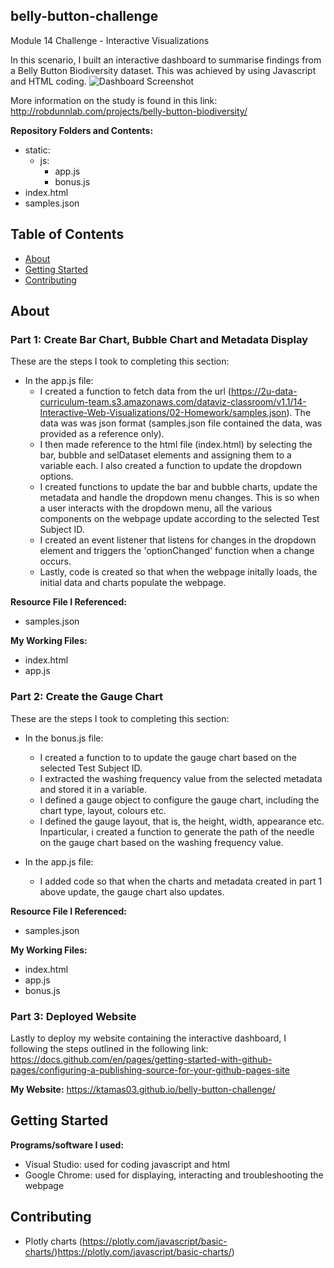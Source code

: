 ## belly-button-challenge
Module 14 Challenge - Interactive Visualizations

In this scenario, I built an interactive dashboard to summarise findings from a Belly Button Biodiversity dataset. This was achieved by using Javascript and HTML coding.
![Dashboard Screenshot](https://github.com/KTamas03/belly-button-challenge/assets/132874272/bf225084-b773-40d9-ae11-ae09ff303a6c)

More information on the study is found in this link: http://robdunnlab.com/projects/belly-button-biodiversity/ 

**Repository Folders and Contents:**
- static:
  - js:
    - app.js
    - bonus.js
- index.html
- samples.json


## Table of Contents

- [About](#about)
- [Getting Started](#getting-started)
- [Contributing](#contributing)

## About
### Part 1: Create Bar Chart, Bubble Chart and Metadata Display

These are the steps I took to completing this section:
- In the app.js file:
  - I created a function to fetch data from the url (https://2u-data-curriculum-team.s3.amazonaws.com/dataviz-classroom/v1.1/14-Interactive-Web-Visualizations/02-Homework/samples.json). The data was was json format (samples.json file contained the data, was provided as a reference only).
  - I then made reference to the html file (index.html) by selecting the bar, bubble and selDataset elements and assigning them to a variable each. I also created a function to update the dropdown options.
  - I created functions to update the bar and bubble charts, update the metadata and handle the dropdown menu changes. This is so when a user interacts with the dropdown menu, all the various components on the webpage update according to the selected Test Subject ID.
  - I created an event listener that listens for changes in the dropdown element and triggers the 'optionChanged' function when a change occurs.
  - Lastly, code is created so that when the webpage initally loads, the initial data and charts populate the webpage.

**Resource File I Referenced:**
  - samples.json

**My Working Files:**
  - index.html
  - app.js

### Part 2: Create the Gauge Chart

These are the steps I took to completing this section:
- In the bonus.js file:
  - I created a function to to update the gauge chart based on the selected Test Subject ID.
  - I extracted the washing frequency value from the selected metadata and stored it in a variable.
  - I defined a gauge object to configure the gauge chart, including the chart type, layout, colours etc.
  - I defined the gauge layout, that is, the height, width, appearance etc. Inparticular, i created a function to generate the path of the needle on the gauge chart based on the washing frequency value.

- In the app.js file:
  - I added code so that when the charts and metadata created in part 1 above update, the gauge chart also updates. 

**Resource File I Referenced:**
  - samples.json

**My Working Files:**
  - index.html
  - app.js
  - bonus.js

### Part 3: Deployed Website

Lastly to deploy my website containing the interactive dashboard, I following the steps outlined in the following link:
https://docs.github.com/en/pages/getting-started-with-github-pages/configuring-a-publishing-source-for-your-github-pages-site

**My Website:**
https://ktamas03.github.io/belly-button-challenge/

## Getting Started

**Programs/software I used:**
 - Visual Studio: used for coding javascript and html
 - Google Chrome: used for displaying, interacting and troubleshooting the webpage

## Contributing

- Plotly charts (https://plotly.com/javascript/basic-charts/)https://plotly.com/javascript/basic-charts/)
